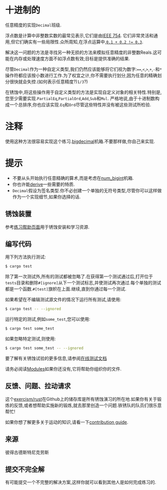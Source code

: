 # 十进制的

任意精度的实现`Decimal`班级.

浮点数是计算中非整数实数的最常见表示,它们是由[IEEE 754](https://en.wikipedia.org/wiki/IEEE_754). 它们非常灵活和通用,但它们确实有一些局限性.众所周知,在浮点运算中,[`0.1 + 0.2 != 0.3`](http://0.30000000000000004.com/).

解决这一问题的方法是寻找另一种无损的方法来模拟任意精度的非整数Reals.这可能在内存或处理速度方面不如浮点数有效;目标是提供准确的结果.

尽管`Decimal`作为一种自定义类型,我们仍然应该能够将它们视为数字:`==`,`<`,`>`,`+`,`-`和`*`操作符都应该按小数进行工作.为了权宜之计,你不需要执行划分,因为任意的精确划分很快就会失控.(如何表示任意精度?)`1/3`?)

在锈蚀中,将这些操作用于自定义类型的方法是实现自定义对象的相关特性.特别是,您至少需要实现.`PartialEq`,`PartialOrd`,`Add`,`Sub`和`Mul`. 严格地说,由于十进制数构成一个总排序,你也应该实现.`Eq`和`Ord`尽管这些特性并没有被这些测试所检验.

# 注释

使用这种方法很容易实现这个练习.[bigdecimal](https://crates.io/crates/bigdecimal)机箱.不要那样做,你自己来实现.

# 提示

-   不要从头开始执行任意精确的算术,而是考虑在[num_bigint](https://crates.io/crates/num-bigint)机箱.
-   你也许能[derive](https://doc.rust-lang.org/book/2018-edition/appendix-03-derivable-traits.html)一些需要的特质.
-   `Decimal`假设为签名类型.你不必创建一个单独的无符号类型,尽管你可以这样做作为一个实现细节,如果你选择的话.

## 锈蚀装置

参考[练习帮助页面][help-page]用于锈蚀安装和学习资源.

## 编写代码

用下列方法执行测试:

```bash
$ cargo test
```

除了第一次测试外,所有的测试都被忽略了.在获得第一个测试通过后,打开位于`tests`目录和删除`#[ignore]`从下一个测试标志,并使测试再次通过.每个单独的测试都是一个函数.`#[test]`旗帜在上面.继续,直到你通过每一个测试.

如果希望在不编辑测试源文件的情况下运行所有测试,请使用:

```bash
$ cargo test -- --ignored
```

运行特定的测试,例如`some_test`,您可以使用:

```bash
$ cargo test some_test
```

如果忽略特定测试,则使用:

```bash
$ cargo test some_test -- --ignored
```

要了解有关锈蚀试验的更多信息,请参阅[在线测试文档][rust-tests]

请务必阅读[Modules](https://doc.rust-lang.org/book/2018-edition/ch07-00-modules.html)如果你还没有,它将帮助你组织你的文件.

## 反馈、问题、拉动请求

这个[exercism/rust](https://github.com/exercism/rust)在Github上的储存库是所有锈蚀演习的所在地.如果你有关于锻炼的反馈,或者想帮助实施新的锻炼,就去那里创造一个问题.铁锈队的队员们很乐意帮忙!

如果你想了解更多关于运动的知识,请看一下[contribution guide](https://github.com/exercism/docs/blob/master/contributing-to-language-tracks/README.md).

[help-page]: https://exercism.io/tracks/rust/learning

[modules]: https://doc.rust-lang.org/book/2018-edition/ch07-00-modules.html

[cargo]: https://doc.rust-lang.org/book/2018-edition/ch14-00-more-about-cargo.html

[rust-tests]: https://doc.rust-lang.org/book/2018-edition/ch11-02-running-tests.html

## 来源

彼得古德斯特尼克劳斯

## 提交不完全解

有可能提交一个不完整的解决方案,这样你就可以看到其他人是如何完成练习的.
